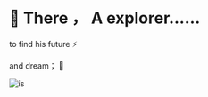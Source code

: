 # 👋 There ，  A explorer......

to find  his  future   ⚡
 
and dream；        🔭

![is](https://i.loli.net/2020/09/27/ZO1EUrMgcFoCVmp.jpg)
